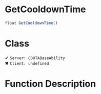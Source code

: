 # GetCooldownTime
```js
float GetCooldownTime()
```
# Class
✔ `Server: CDOTABaseAbility`  
✖ `Client: undefined`  

# Function Description

